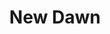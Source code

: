 ---
ee_id_show: '4507'
site: '1'
type: '5'
title: New Dawn
url: new-dawn
live_url: ''
year: '2020'
venue: Louis Vuitton
state_country: Global
pitch: Did an ad campaign 4 LV - both print &amp; in-store. Decked out their flagships
  4 July with dusk &amp; dawns.
ps: ''
imgs: lv-2020-07-web-sm--CVeL.jpg,lv-2020-07-web-sm--DJFW.jpg,lv-2020-07-web-sm--faVh.jpg,lv-2020-07-web-sm--91eI.jpg
things: "[4497] [2020-031-the-light-of-a-new-dawn] 2020-031 The light of a new dawn"
layout: shows
---